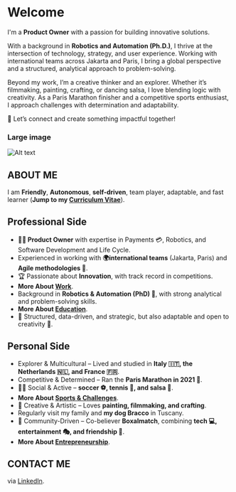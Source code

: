 # Welcome

I'm a **Product Owner** with a passion for building innovative solutions.

With a background in **Robotics and Automation (Ph.D.)**, I thrive at the intersection of technology, strategy, and user experience. Working with international teams across Jakarta and Paris, I bring a global perspective and a structured, analytical approach to problem-solving.

Beyond my work, I’m a creative thinker and an explorer. Whether it’s filmmaking, painting, crafting, or dancing salsa, I love blending logic with creativity. As a Paris Marathon finisher and a competitive sports enthusiast, I approach challenges with determination and adaptability.

🚀 Let’s connect and create something impactful together!


### Large image

![Alt text](https://teokca.github.io/career/photos/me_web.jpg)

## ABOUT ME

I am **Friendly**, **Autonomous**, **self-driven**, team player, adaptable, and fast learner (**Jump to my [Curriculum Vitae](https://teoka.github.io/career/CV.html)**).

## Professional Side

- **👨‍💻 Product Owner** with expertise in Payments 💳, Robotics, and Software Development and Life Cycle.
- Experienced in working with **🌍international teams** (Jakarta, Paris) and **Agile methodologies 🔄**.
- 🏆 Passionate about **Innovation**, with track record in competitions.
- **More About [Work](https://teoka.github.io/career/work.html)**.
- Background in **Robotics & Automation (PhD) 🤖**, with strong analytical and problem-solving skills.
- **More About [Education](https://teoka.github.io/career/education.html)**.
- 🔬 Structured, data-driven, and strategic, but also adaptable and open to creativity 🎨.

## Personal Side

- Explorer & Multicultural – Lived and studied in **Italy 🇮🇹, the Netherlands 🇳🇱, and France 🇫🇷**.
- Competitive & Determined – Ran the **Paris Marathon in 2021 🏅**. 
- 🏃‍♂️ Social & Active – **soccer ⚽, tennis 🎾, and salsa 💃**.
- **More About [Sports & Challenges](https://teoka.github.io/hobbies/sports.html)**.
- 🎨 Creative & Artistic – Loves **painting, filmmaking, and crafting**.
- Regularly visit my family and **my dog Bracco** in Tuscany.
- 👥 Community-Driven – Co-believer **Boxalmatch**, combining **tech 💻, entertainment 🎭, and friendship 🤝**.
- **More About [Entrepreneurship](https://teoka.github.io/hobbies/entrepreneurship.html)**.

## CONTACT ME

via [LinkedIn](https://www.linkedin.com/in/matteociocca/).
